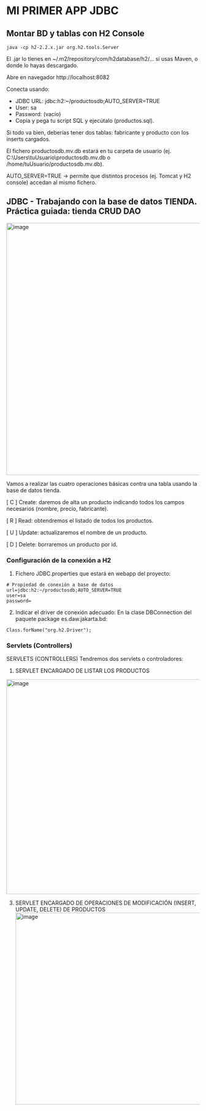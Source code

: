 # MI PRIMER APP JDBC

## Montar BD y tablas con H2 Console

```
java -cp h2-2.2.x.jar org.h2.tools.Server
```

El .jar lo tienes en ~/.m2/repository/com/h2database/h2/... si usas Maven, o donde lo hayas descargado.

Abre en navegador http://localhost:8082

Conecta usando:

- JDBC URL: jdbc:h2:~/productosdb;AUTO_SERVER=TRUE
- User: sa
- Password: (vacío)
- Copia y pega tu script SQL y ejecútalo (productos.sql).

Si todo va bien, deberías tener dos tablas: fabricante y producto con los inserts cargados.

El fichero productosdb.mv.db estará en tu carpeta de usuario (ej. C:\Users\tuUsuario\productosdb.mv.db o /home/tuUsuario/productosdb.mv.db).

AUTO_SERVER=TRUE → permite que distintos procesos (ej. Tomcat y H2 console) accedan al mismo fichero.


## JDBC - Trabajando con la base de datos TIENDA. Práctica guiada: tienda CRUD DAO

<img width="767" height="657" alt="image" src="https://github.com/user-attachments/assets/7e1fa7a9-7a38-4213-beca-31984db79dc8" />

Vamos a realizar las cuatro operaciones básicas contra una tabla usando la base de datos tienda.

[ C ] Create: daremos de alta un producto indicando todos los campos necesarios (nombre, precio, fabricante).

[ R ] Read: obtendremos el listado de todos los productos.

[ U ] Update: actualizaremos el nombre de un producto.

[ D ] Delete: borraremos un producto por id.

### Configuración de la conexión a H2

1. Fichero JDBC.properties que estará en webapp del proyecto:
```
# Propiedad de conexión a base de datos
url=jdbc:h2:~/productosdb;AUTO_SERVER=TRUE
user=sa
password=
```
2. Indicar el driver de conexión adecuado: En la clase DBConnection del paquete package es.daw.jakarta.bd: 
```
Class.forName("org.h2.Driver");
```

### Servlets (Controllers)

SERVLETS (CONTROLLERS)
Tendremos dos servlets o controladores:

1. SERVLET ENCARGADO DE LISTAR LOS PRODUCTOS
  <img width="715" height="560" alt="image" src="https://github.com/user-attachments/assets/6d45b8b8-e305-4be6-9f3d-7b93cde07f6c" />

3. SERVLET ENCARGADO DE OPERACIONES DE MODIFICACIÓN (INSERT, UPDATE, DELETE) DE PRODUCTOS
   <img width="820" height="500" alt="image" src="https://github.com/user-attachments/assets/b317d000-5e33-4248-8401-f511d6beba1c" />
